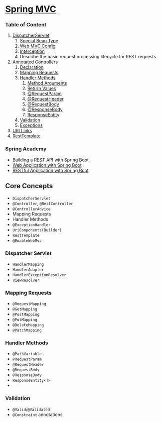 # [Spring MVC](https://docs.spring.io/spring-framework/reference/web/webmvc.html)

### Table of Content

1. [DispatcherServlet](https://docs.spring.io/spring-framework/reference/web/webmvc/mvc-servlet.html)
   1. [Special Bean Type](https://docs.spring.io/spring-framework/reference/web/webmvc/mvc-servlet/special-bean-types.html)
   2. [Web MVC Config](https://docs.spring.io/spring-framework/reference/web/webmvc/mvc-servlet/config.html)
   3. [Interception](https://docs.spring.io/spring-framework/reference/web/webmvc/mvc-servlet/handlermapping-interceptor.html)
   4. Describe the basic request processing lifecycle for REST requests
2. [Annotated Controllers](https://docs.spring.io/spring-framework/reference/web/webmvc/mvc-controller.html)
   1. [Declaration](https://docs.spring.io/spring-framework/reference/web/webmvc/mvc-controller/ann.html)
   2. [Mapping Requests](https://docs.spring.io/spring-framework/reference/web/webmvc/mvc-controller/ann-requestmapping.html)
   3. [Handler Methods](https://docs.spring.io/spring-framework/reference/web/webmvc/mvc-controller/ann-methods.html)
      1. [Method Arguments](https://docs.spring.io/spring-framework/reference/web/webmvc/mvc-controller/ann-methods/arguments.html)
      2. [Return Values](https://docs.spring.io/spring-framework/reference/web/webmvc/mvc-controller/ann-methods/return-types.html)
      3. [@RequestParam](https://docs.spring.io/spring-framework/reference/web/webmvc/mvc-controller/ann-methods/requestparam.html)
      4. [@RequestHeader](https://docs.spring.io/spring-framework/reference/web/webmvc/mvc-controller/ann-methods/requestheader.html)
      5. [@RequestBody](https://docs.spring.io/spring-framework/reference/web/webmvc/mvc-controller/ann-methods/requestbody.html)
      6. [@ResponseBody](https://docs.spring.io/spring-framework/reference/web/webmvc/mvc-controller/ann-methods/responsebody.html)
      7. [ResponseEntity](https://docs.spring.io/spring-framework/reference/web/webmvc/mvc-controller/ann-methods/responseentity.html)
   4. [Validation](https://docs.spring.io/spring-framework/reference/web/webmvc/mvc-controller/ann-validation.html)
   5. [Exceptions](https://docs.spring.io/spring-framework/reference/web/webmvc/mvc-controller/ann-exceptionhandler.html)
3. [URI Links](https://docs.spring.io/spring-framework/reference/web/webmvc/mvc-uri-building.html)
4. [RestTemplate](https://docs.spring.io/spring-framework/reference/integration/rest-clients.html#rest-resttemplate)

### Spring Academy
- [Building a REST API with Spring Boot](https://spring.academy/courses/building-a-rest-api-with-spring-boot)
- [Web Application with Spring Boot](https://spring.academy/courses/spring-boot/lessons/spring-boot-web-app-intro)
- [RESTful Application with Spring Boot](https://spring.academy/courses/spring-boot/lessons/spring-boot-rest-app-intro)


## Core Concepts
- `DispatcherServlet`
- `@Controller`, `@RestController`
- `@ControllerAdvice`
- Mapping Requests
- Handler Methods
- `@ExceptionHandler`
- `UriComponents(Builder)`
- `RestTemplate`
- `@EnableWebMvc`

### Dispatcher Servlet
- `HandlerMapping`
- `HandlerAdapter`
- `HandlerExceptionResolver`
- `ViewResolver`

### Mapping Requests
- `@RequestMapping`
- `@GetMapping`
- `@PostMapping`
- `@PutMapping`
- `@DeleteMapping`
- `@PatchMapping`

### Handler Methods
- `@PathVariable`
- `@RequestParam`
- `@RequestHeader`
- `@RequestBody`
- `@ResponseBody`
- `ResponseEntity<T>`
- 
### Validation
- `@Valid`/`@Validated`
- `@Constraint` annotations
